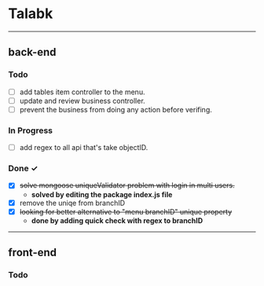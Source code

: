
# **Talabk**

----------
## back-end

### Todo
- [ ] add tables item controller to the menu.
- [ ] update and review business controller.
- [ ] prevent the business from doing any action before verifing.

### In Progress
- [ ] add regex to all api that's take objectID.

### Done ✓
- [x] ~~solve mongoose uniqueValidator problem with login in multi users.~~  
    - **solved by editing the package index.js file**
- [x] remove the uniqe from branchID 
- [x]  ~~looking for better alternative to "menu branchID" unique property~~ 
    - **done by adding quick check with regex to branchID**

----------
## front-end

### Todo